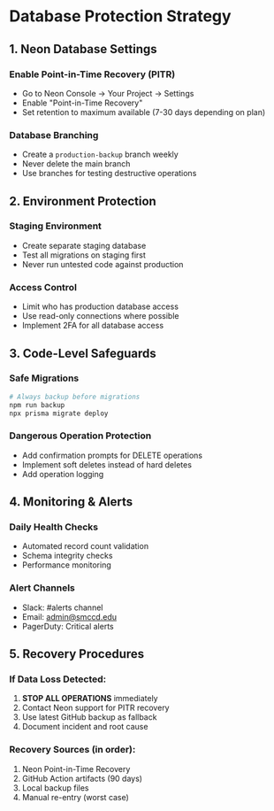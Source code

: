 # Database Protection Strategy

## 1. Neon Database Settings

### Enable Point-in-Time Recovery (PITR)
- Go to Neon Console → Your Project → Settings
- Enable "Point-in-Time Recovery" 
- Set retention to maximum available (7-30 days depending on plan)

### Database Branching
- Create a `production-backup` branch weekly
- Never delete the main branch
- Use branches for testing destructive operations

## 2. Environment Protection

### Staging Environment
- Create separate staging database
- Test all migrations on staging first
- Never run untested code against production

### Access Control
- Limit who has production database access
- Use read-only connections where possible
- Implement 2FA for all database access

## 3. Code-Level Safeguards

### Safe Migrations
```bash
# Always backup before migrations
npm run backup
npx prisma migrate deploy
```

### Dangerous Operation Protection
- Add confirmation prompts for DELETE operations
- Implement soft deletes instead of hard deletes
- Add operation logging

## 4. Monitoring & Alerts

### Daily Health Checks
- Automated record count validation
- Schema integrity checks  
- Performance monitoring

### Alert Channels
- Slack: #alerts channel
- Email: admin@smccd.edu
- PagerDuty: Critical alerts

## 5. Recovery Procedures

### If Data Loss Detected:
1. **STOP ALL OPERATIONS** immediately
2. Contact Neon support for PITR recovery
3. Use latest GitHub backup as fallback
4. Document incident and root cause

### Recovery Sources (in order):
1. Neon Point-in-Time Recovery
2. GitHub Action artifacts (90 days)
3. Local backup files
4. Manual re-entry (worst case)